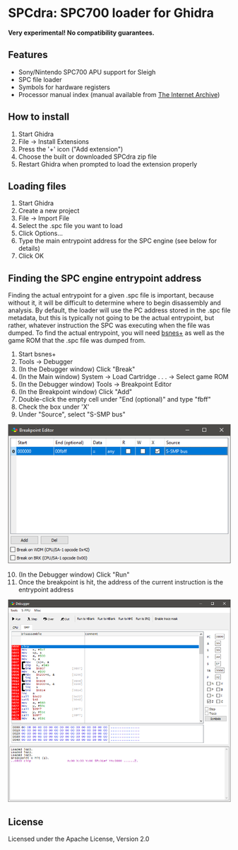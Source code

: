 # SPCdra: SPC700 loader for Ghidra

**Very experimental! No compatibility guarantees.**

## Features
* Sony/Nintendo SPC700 APU support for Sleigh
* SPC file loader
* Symbols for hardware registers
* Processor manual index (manual available from [The Internet Archive](https://archive.org/details/SNESDevManual))

## How to install
1. Start Ghidra
2. File -> Install Extensions
3. Press the '+' icon ("Add extension")
4. Choose the built or downloaded SPCdra zip file
5. Restart Ghidra when prompted to load the extension properly

## Loading files
1. Start Ghidra
2. Create a new project
3. File -> Import File
4. Select the .spc file you want to load
5. Click Options...
6. Type the main entrypoint address for the SPC engine (see below for details)
7. Click OK

## Finding the SPC engine entrypoint address
Finding the actual entrypoint for a given .spc file is important, because without it, it will be difficult to determine where to begin disassembly and analysis.  By default, the loader will use the PC address stored in the .spc file metadata, but this is typically not going to be the actual entrypoint, but rather, whatever instruction the SPC was executing when the file was dumped.  To find the actual entrypoint, you will need [bsnes+](https://github.com/devinacker/bsnes-plus/releases/latest) as well as the game ROM that the .spc file was dumped from.

1. Start bsnes+
2. Tools -> Debugger
3. (In the Debugger window) Click "Break"
4. (In the Main window) System -> Load Cartridge . . . -> Select game ROM
5. (In the Debugger window) Tools -> Breakpoint Editor
6. (In the Breakpoint window) Click "Add"
7. Double-click the empty cell under "End (optional)" and type "fbff"
8. Check the box under 'X'
9. Under "Source", select "S-SMP bus"

![Breakpoint Window](src/main/resources/images/bsnes_entrypoint_breakpoint.png) 

10. (In the Debugger window) Click "Run" 
11. Once the breakpoint is hit, the address of the current instruction is the entrypoint address

![Debugger Window](src/main/resources/images/bsnes_entrypoint_debugger.png) 

## License
Licensed under the Apache License, Version 2.0